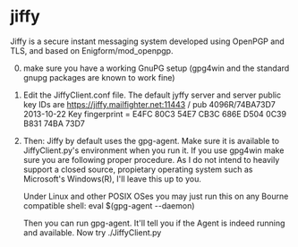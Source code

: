 jiffy
=====

Jiffy is a secure instant messaging system developed using OpenPGP and TLS, and based on Enigform/mod_openpgp.


0) make sure you have a working GnuPG setup (gpg4win and the standard gnupg packages are known to work fine)
1) Edit the JiffyClient.conf file. The default jyffy server and server public key IDs are https://jiffy.mailfighter.net:11443 / pub   4096R/74BA73D7 2013-10-22
      Key fingerprint = E4FC 80C3 54E7 CB3C 686E  D504 0C39 B831 74BA 73D7

2) Then:
	Jiffy by default uses the gpg-agent. Make sure it is available to JiffyClient.py's environment when you run it.
	If you use gpg4win make sure you are following proper procedure. As I do not intend to heavily support
	a closed source, propietary operating system such as Microsoft's Windows(R), I'll leave this up to you.

	Under Linux and other POSIX OSes you may just run this on any Bourne compatible shell:
		eval $(gpg-agent --daemon)

	Then you can run gpg-agent. It'll tell you if the Agent is indeed running and available. Now try ./JiffyClient.py
	